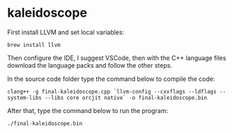 # kaleidoscope

First install LLVM and set local variables:
```
brew install llvm
```

Then configure the IDE, I suggest VSCode, then with the C++ language files download the language packs and follow the other steps.

In the source code folder type the command below to compile the code:

```
clang++ -g final-kaleidoscope.cpp `llvm-config --cxxflags --ldflags --system-libs --libs core orcjit native` -o final-kaleidoscope.bin
```

After that, type the command below to run the program:
```
./final-kaleidoscope.bin
```
